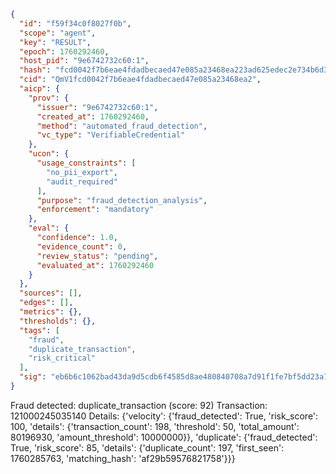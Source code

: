 ```json
{
  "id": "f59f34c0f8027f0b",
  "scope": "agent",
  "key": "RESULT",
  "epoch": 1760292460,
  "host_pid": "9e6742732c60:1",
  "hash": "fcd0042f7b6eae4fdadbecaed47e085a23468ea223ad625edec2e734b6d38bd4",
  "cid": "QmV1fcd0042f7b6eae4fdadbecaed47e085a23468ea2",
  "aicp": {
    "prov": {
      "issuer": "9e6742732c60:1",
      "created_at": 1760292460,
      "method": "automated_fraud_detection",
      "vc_type": "VerifiableCredential"
    },
    "ucon": {
      "usage_constraints": [
        "no_pii_export",
        "audit_required"
      ],
      "purpose": "fraud_detection_analysis",
      "enforcement": "mandatory"
    },
    "eval": {
      "confidence": 1.0,
      "evidence_count": 0,
      "review_status": "pending",
      "evaluated_at": 1760292460
    }
  },
  "sources": [],
  "edges": [],
  "metrics": {},
  "thresholds": {},
  "tags": [
    "fraud",
    "duplicate_transaction",
    "risk_critical"
  ],
  "sig": "eb6b6c1062bad43da9d5cdb6f4585d8ae480840708a7d91f1fe7bf5dd23a7f92"
}
```

Fraud detected: duplicate_transaction (score: 92)
Transaction: 121000245035140
Details: {'velocity': {'fraud_detected': True, 'risk_score': 100, 'details': {'transaction_count': 198, 'threshold': 50, 'total_amount': 80196930, 'amount_threshold': 10000000}}, 'duplicate': {'fraud_detected': True, 'risk_score': 85, 'details': {'duplicate_count': 197, 'first_seen': 1760285763, 'matching_hash': 'af29b59576821758'}}}